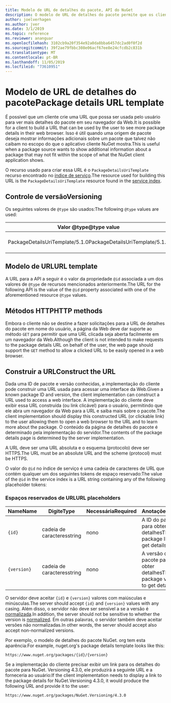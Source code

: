 ```yaml
---
title: Modelo de URL de detalhes do pacote, API do NuGet
description: O modelo de URL de detalhes do pacote permite que os clientes exibam em sua interface do usuário um link da Web para mais detalhes do pacote
author: joelverhagen
ms.author: jver
ms.date: 3/1/2019
ms.topic: reference
ms.reviewer: ananguar
ms.openlocfilehash: 3102cb9a20f354e92a0da8bba6457dc2ad0f0f2d
ms.sourcegitcommit: 39f2ae79fbbc308e06acf67ee8e24cfcdb2c831b
ms.translationtype: MT
ms.contentlocale: pt-BR
ms.lasthandoff: 11/05/2019
ms.locfileid: "73610951"
---
```

# <a name="package-details-url-template"></a><span data-ttu-id="76176-103">Modelo de URL de detalhes do pacote</span><span class="sxs-lookup"><span data-stu-id="76176-103">Package details URL template</span></span>

<span data-ttu-id="76176-104">É possível que um cliente crie uma URL que possa ser usada pelo usuário para ver mais detalhes do pacote em seu navegador da Web.</span><span class="sxs-lookup"><span data-stu-id="76176-104">It is possible for a client to build a URL that can be used by the user to see more package details in their web browser.</span></span> <span data-ttu-id="76176-105">Isso é útil quando uma origem de pacote deseja mostrar informações adicionais sobre um pacote que talvez não caibam no escopo do que o aplicativo cliente NuGet mostra.</span><span class="sxs-lookup"><span data-stu-id="76176-105">This is useful when a package source wants to show additional information about a package that may not fit within the scope of what the NuGet client application shows.</span></span>

<span data-ttu-id="76176-106">O recurso usado para criar essa URL é o `PackageDetailsUriTemplate` recurso encontrado no [índice de serviço](service-index.md).</span><span class="sxs-lookup"><span data-stu-id="76176-106">The resource used for building this URL is the `PackageDetailsUriTemplate` resource found in the [service index](service-index.md).</span></span>

## <a name="versioning"></a><span data-ttu-id="76176-107">Controle de versão</span><span class="sxs-lookup"><span data-stu-id="76176-107">Versioning</span></span>

<span data-ttu-id="76176-108">Os seguintes valores de `@type` são usados:</span><span class="sxs-lookup"><span data-stu-id="76176-108">The following `@type` values are used:</span></span>

<span data-ttu-id="76176-109">Valor @type</span><span class="sxs-lookup"><span data-stu-id="76176-109">@type value</span></span>                     | <span data-ttu-id="76176-110">Anotações</span><span class="sxs-lookup"><span data-stu-id="76176-110">Notes</span></span>
------------------------------- | -----
<span data-ttu-id="76176-111">PackageDetailsUriTemplate/5.1.0</span><span class="sxs-lookup"><span data-stu-id="76176-111">PackageDetailsUriTemplate/5.1.0</span></span> | <span data-ttu-id="76176-112">A versão inicial</span><span class="sxs-lookup"><span data-stu-id="76176-112">The initial release</span></span>

## <a name="url-template"></a><span data-ttu-id="76176-113">Modelo de URL</span><span class="sxs-lookup"><span data-stu-id="76176-113">URL template</span></span>

<span data-ttu-id="76176-114">A URL para a API a seguir é o valor da propriedade `@id` associada a um dos valores de `@type` de recursos mencionados anteriormente.</span><span class="sxs-lookup"><span data-stu-id="76176-114">The URL for the following API is the value of the `@id` property associated with one of the aforementioned resource `@type` values.</span></span>

## <a name="http-methods"></a><span data-ttu-id="76176-115">Métodos HTTP</span><span class="sxs-lookup"><span data-stu-id="76176-115">HTTP methods</span></span>

<span data-ttu-id="76176-116">Embora o cliente não se destine a fazer solicitações para a URL de detalhes do pacote em nome do usuário, a página da Web deve dar suporte ao método `GET` para permitir que uma URL clicada seja aberta facilmente em um navegador da Web.</span><span class="sxs-lookup"><span data-stu-id="76176-116">Although the client is not intended to make requests to the package details URL on behalf of the user, the web page should support the `GET` method to allow a clicked URL to be easily opened in a web browser.</span></span>

## <a name="construct-the-url"></a><span data-ttu-id="76176-117">Construir a URL</span><span class="sxs-lookup"><span data-stu-id="76176-117">Construct the URL</span></span>

<span data-ttu-id="76176-118">Dada uma ID de pacote e versão conhecidas, a implementação do cliente pode construir uma URL usada para acessar uma interface da Web.</span><span class="sxs-lookup"><span data-stu-id="76176-118">Given a known package ID and version, the client implementation can construct a URL used to access a web interface.</span></span> <span data-ttu-id="76176-119">A implementação do cliente deve exibir essa URL construída (ou link clicável) para o usuário, permitindo que ele abra um navegador da Web para a URL e saiba mais sobre o pacote.</span><span class="sxs-lookup"><span data-stu-id="76176-119">The client implementation should display this constructed URL (or clickable link) to the user allowing them to open a web browser to the URL and to learn more about the package.</span></span> <span data-ttu-id="76176-120">O conteúdo da página de detalhes do pacote é determinado pela implementação do servidor.</span><span class="sxs-lookup"><span data-stu-id="76176-120">The contents of the package details page is determined by the server implementation.</span></span>

<span data-ttu-id="76176-121">A URL deve ser uma URL absoluta e o esquema (protocolo) deve ser HTTPS.</span><span class="sxs-lookup"><span data-stu-id="76176-121">The URL must be an absolute URL and the scheme (protocol) must be HTTPS.</span></span>

<span data-ttu-id="76176-122">O valor do `@id` no índice de serviço é uma cadeia de caracteres de URL que contém qualquer um dos seguintes tokens de espaço reservado:</span><span class="sxs-lookup"><span data-stu-id="76176-122">The value of the `@id` in the service index is a URL string containing any of the following placeholder tokens:</span></span>

### <a name="url-placeholders"></a><span data-ttu-id="76176-123">Espaços reservados de URL</span><span class="sxs-lookup"><span data-stu-id="76176-123">URL placeholders</span></span>

<span data-ttu-id="76176-124">Name</span><span class="sxs-lookup"><span data-stu-id="76176-124">Name</span></span>        | <span data-ttu-id="76176-125">Digite</span><span class="sxs-lookup"><span data-stu-id="76176-125">Type</span></span>    | <span data-ttu-id="76176-126">Necessária</span><span class="sxs-lookup"><span data-stu-id="76176-126">Required</span></span> | <span data-ttu-id="76176-127">Anotações</span><span class="sxs-lookup"><span data-stu-id="76176-127">Notes</span></span>
----------- | ------- | -------- | -----
`{id}`      | <span data-ttu-id="76176-128">cadeia de caracteres</span><span class="sxs-lookup"><span data-stu-id="76176-128">string</span></span>  | <span data-ttu-id="76176-129">no</span><span class="sxs-lookup"><span data-stu-id="76176-129">no</span></span>       | <span data-ttu-id="76176-130">A ID do pacote para obter detalhes</span><span class="sxs-lookup"><span data-stu-id="76176-130">The package ID to get details for</span></span>
`{version}` | <span data-ttu-id="76176-131">cadeia de caracteres</span><span class="sxs-lookup"><span data-stu-id="76176-131">string</span></span>  | <span data-ttu-id="76176-132">no</span><span class="sxs-lookup"><span data-stu-id="76176-132">no</span></span>       | <span data-ttu-id="76176-133">A versão do pacote para obter detalhes</span><span class="sxs-lookup"><span data-stu-id="76176-133">The package version to get details for</span></span>

<span data-ttu-id="76176-134">O servidor deve aceitar `{id}` e `{version}` valores com maiúsculas e minúsculas.</span><span class="sxs-lookup"><span data-stu-id="76176-134">The server should accept `{id}` and `{version}` values with any casing.</span></span> <span data-ttu-id="76176-135">Além disso, o servidor não deve ser sensível a se a versão é [normalizada](https://docs.microsoft.com/nuget/concepts/package-versioning#normalized-version-numbers).</span><span class="sxs-lookup"><span data-stu-id="76176-135">In addition, the server should not be sensitive to whether the version is [normalized](https://docs.microsoft.com/nuget/concepts/package-versioning#normalized-version-numbers).</span></span> <span data-ttu-id="76176-136">Em outras palavras, o servidor também deve aceitar versões não normalizadas.</span><span class="sxs-lookup"><span data-stu-id="76176-136">In other words, the server should accept also accept non-normalized versions.</span></span>

<span data-ttu-id="76176-137">Por exemplo, o modelo de detalhes do pacote NuGet. org tem esta aparência:</span><span class="sxs-lookup"><span data-stu-id="76176-137">For example, nuget.org's package details template looks like this:</span></span>

    https://www.nuget.org/packages/{id}/{version}

<span data-ttu-id="76176-138">Se a implementação do cliente precisar exibir um link para os detalhes do pacote para NuGet. Versioning 4.3.0, ele produzirá a seguinte URL e a forneceria ao usuário:</span><span class="sxs-lookup"><span data-stu-id="76176-138">If the client implementation needs to display a link to the package details for NuGet.Versioning 4.3.0, it would produce the following URL and provide it to the user:</span></span>

    https://www.nuget.org/packages/NuGet.Versioning/4.3.0
